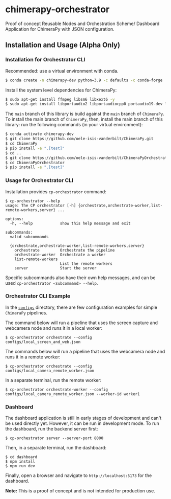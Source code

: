 # chimerapy-orchestrator

Proof of concept Reusable Nodes and Orchestration Scheme/ Dashboard Application for ChimeraPy with JSON configuration.

## Installation and Usage (Alpha Only)

### Installation for Orchestrator CLI
Recommended: use a virtual environment with conda.

```bash
$ conda create -n chimerapy-dev python=3.9 -c defaults -c conda-forge
```

Install the system level dependencies for ChimeraPy:
```bash
$ sudo apt-get install ffmpeg libsm6 libxext6 -y
$ sudo apt-get install libportaudio2 libportaudiocpp0 portaudio19-dev libasound-dev libsndfile1-dev portaudio19-dev python3-pyaudio -y
```

The `main` branch of this library is build against the `main` branch of `ChimeraPy`. To install the main branch of `ChimeraPy`, then, install the main branch of this library: run the following commands (in your virtual environment):

```bash
$ conda activate chimerapy-dev
$ git clone https://github.com/oele-isis-vanderbilt/ChimeraPy.git
$ cd ChimeraPy
$ pip install -e ".[test]"
$ cd ..
$ git clone https://github.com/oele-isis-vanderbilt/ChimeraPyOrchestrator.git
$ cd ChimeraPyOrchestrator
$ pip install -e ".[test]"
```


### Usage for Orchestrator CLI
Installation provides  `cp-orchestrator` command:

```shell
$ cp-orchestrator --help
usage: The CP orchestrator [-h] {orchestrate,orchestrate-worker,list-remote-workers,server} ...

options:
  -h, --help            show this help message and exit

subcommands:
  valid subcommands

  {orchestrate,orchestrate-worker,list-remote-workers,server}
    orchestrate         Orchestrate the pipeline
    orchestrate-worker  Orchestrate a worker
    list-remote-workers
                        List the remote workers
    server              Start the server
```

Specific subcommands also have their own help messages, and can be used `cp-orchestrator <subcommand> --help`.

### Orchestrator CLI Example
In the [`configs`](./configs) directory, there are few configuration examples for simple `ChimeraPy` pipelines.

The command below will run a pipeline that uses the screen capture and webcamera node and runs it in a local worker:
```shell
$ cp-orchestrator orchestrate --config configs/local_screen_and_web.json
```

The commands below will run a pipeline that uses the webcamera node and runs it in a remote worker:
```shell
$ cp-orchestrator orchestrate --config configs/local_camera_remote_worker.json
```
In a separate terminal, run the remote worker:
```shell
$ cp-orchestrator orchestrate-worker --config configs/local_camera_remote_worker.json --worker-id worker1
```

### Dashboard
The dashboard application is still in early stages of development and can't be used directly yet. However, it can be run in development mode.
To run the dashboard, run the backend server first:

```shell
$ cp-orchestrator server --server-port 8000
```

Then, in a separate terminal, run the dashboard:
```shell
$ cd dashboard
$ npm install
$ npm run dev
```

Finally, open a browser and navigate to `http://localhost:5173` for the dashboard.


**Note:** This is a proof of concept and is not intended for production use.
